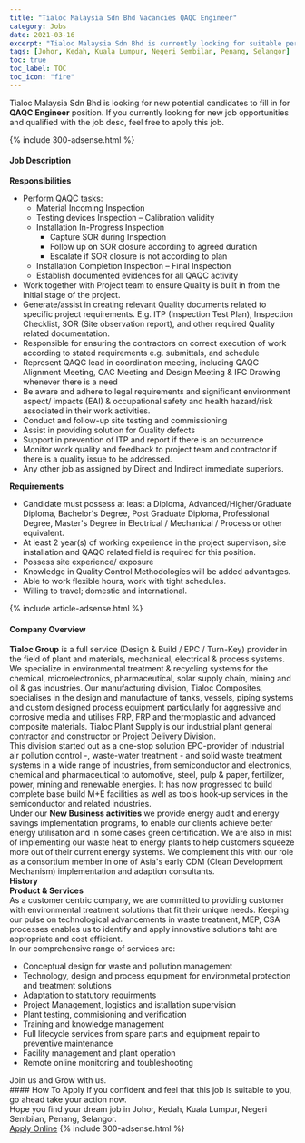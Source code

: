 ```yaml
---
title: "Tialoc Malaysia Sdn Bhd Vacancies QAQC Engineer" 
category: Jobs 
date: 2021-03-16 
excerpt: "Tialoc Malaysia Sdn Bhd is currently looking for suitable person to fill in the QAQC Engineer which based in Johor, Kedah, Kuala Lumpur, Negeri Sembilan, Penang, Selangor" 
tags: [Johor, Kedah, Kuala Lumpur, Negeri Sembilan, Penang, Selangor] 
toc: true 
toc_label: TOC 
toc_icon: "fire" 
--- 
```


<p>Tialoc Malaysia Sdn Bhd is looking for new potential candidates to fill in for <b>QAQC Engineer</b> position. If you currently looking for new job opportunities and qualified with the job desc, feel free to apply this job.
</p>{% include 300-adsense.html %} 
<div><div><h4>Job Description</h4></div><div><div><span><div><div><strong>Responsibilities</strong></div><ul><li>Perform QAQC tasks:<ul><li>Material Incoming Inspection</li><li>Testing devices Inspection &#8211; Calibration validity</li><li>Installation In-Progress Inspection<ul><li>Capture SOR during Inspection</li><li>Follow up on SOR closure according to agreed duration</li><li>Escalate if SOR closure is not according to plan</li></ul></li><li>Installation Completion Inspection &#8211; Final Inspection</li><li>Establish documented evidences for all QAQC activity</li></ul></li><li>Work together with Project team to ensure Quality is built in from the initial stage of the project.</li><li>Generate/assist in creating relevant Quality documents related to specific project requirements. E.g. ITP (Inspection Test Plan), Inspection Checklist, SOR (Site observation report), and other required Quality related documentation.</li><li>Responsible for ensuring the contractors on correct execution of work according to stated requirements e.g. submittals, and schedule</li><li>Represent QAQC lead in coordination meeting, including QAQC Alignment Meeting, OAC Meeting and Design Meeting &amp; IFC Drawing whenever there is a need</li><li>Be aware and adhere to legal requirements and significant environment aspect/ impacts (EAI) &amp; occupational safety and health hazard/risk associated in their work activities.</li><li>Conduct and follow-up site testing and commissioning</li><li>Assist in providing solution for Quality defects</li><li>Support in prevention of ITP and report if there is an occurrence</li><li>Monitor work quality and feedback to project team and contractor if there is a quality issue to be addressed.</li><li>Any other job as assigned by Direct and Indirect immediate superiors.</li></ul><div><strong>Requirements</strong></div><ul><li>Candidate must possess at least a Diploma, Advanced/Higher/Graduate Diploma, Bachelor's Degree, Post Graduate Diploma, Professional Degree, Master's Degree in Electrical / Mechanical / Process or other equivalent.</li><li>At least 2 year(s) of working experience in the project supervison, site installation and QAQC related field is required for this position.</li><li>Possess site experience/ exposure</li><li>Knowledge in Quality Control Methodologies will be added advantages.</li><li>Able to work flexible hours, work with tight schedules.</li><li>Willing to travel; domestic and international.</li></ul></div></span></div></div></div> 
{% include article-adsense.html %} 
<div><div><h4>Company Overview</h4></div><div><div><span><div><div>
<div>
<strong>Tialoc Group</strong> is a full service (Design &amp; Build / EPC / Turn-Key) provider in the field of plant and materials, mechanical, electrical &amp; process systems. We specialize in environmental treatment &amp; recycling systems for the chemical, microelectronics, pharmaceutical, solar supply chain, mining and oil &amp; gas industries. Our manufacturing division,&#160;Tialoc Composites, specialises in the design and manufacture of tanks, vessels, piping systems and custom designed process equipment particularly for aggressive and corrosive media and utilises FRP, FRP and thermoplastic and advanced composite materials.&#160;Tialoc Plant Supply is our industrial plant general contractor and constructor or Project Delivery Division.</div>
<div>
		This division started out as a one-stop solution EPC-provider of industrial air pollution control -, waste-water treatment - and solid waste treatment systems in a wide range of industries, from semiconductor and electronics, chemical and pharmaceutical to automotive, steel, pulp &amp; paper, fertilizer, power, mining and renewable energies. It has now progressed to build complete base build M+E facilities as well as tools hook-up services in the semiconductor and related industries.</div>
<div>
		Under our <strong>New Business activities</strong> we provide energy audit and energy savings implementation programs, to enable our clients achieve better energy utilisation and in some cases green certification. We are also in mist of implementing our waste heat to energy plants to help customers squeeze more out of their current energy systems. We complement this with our role as a consortium member in one of Asia's early CDM (Clean Development Mechanism) implementation and adaption consultants.</div>
</div>
<div>
<strong>History</strong></div>
<div>
<strong>Product &amp; Services</strong></div>
<div>
<div>
		As a customer centric company, we are committed to providing customer with environmental treatment solutions that fit their unique needs. Keeping our pulse on technological advancements in waste treatment, MEP, CSA processes enables us to identify and apply innovstive solutions taht are appropriate and cost efficient.</div>
<div>
		In our comprehensive range of services are:</div>
<ul>
<li>
			Conceptual design for waste and pollution management</li>
<li>
			Technology, design and process equipment for environmetal protection and treatment solutions</li>
<li>
			Adaptation to statutory requirments</li>
<li>
			Project Management, logistics and istallation supervision</li>
<li>
			Plant testing, commisioning and verification</li>
<li>
			Training and knowledge management</li>
<li>
			Full lifecycle services from spare parts and equipment repair to preventive maintenance</li>
<li>
			Facility management and plant operation</li>
<li>
			Remote online monitoring and toubleshooting</li>
</ul>
</div>
<div>
<div>
		Join us and Grow with us.</div>
</div></div></span></div></div></div> 
#### How To Apply 
If you confident and feel that this job is suitable to you, go ahead take your action now. <br/> 
Hope you find your dream job in Johor, Kedah, Kuala Lumpur, Negeri Sembilan, Penang, Selangor. <br/> 
<a href="https://www.jobstreet.com.my/en/job/qaqc-engineer-4506956?jobId=jobstreet-my-job-4506956&" class="btn btn--info" target="_blank" rel="nofollow noopenner">Apply Online</a> 
{% include 300-adsense.html %} 